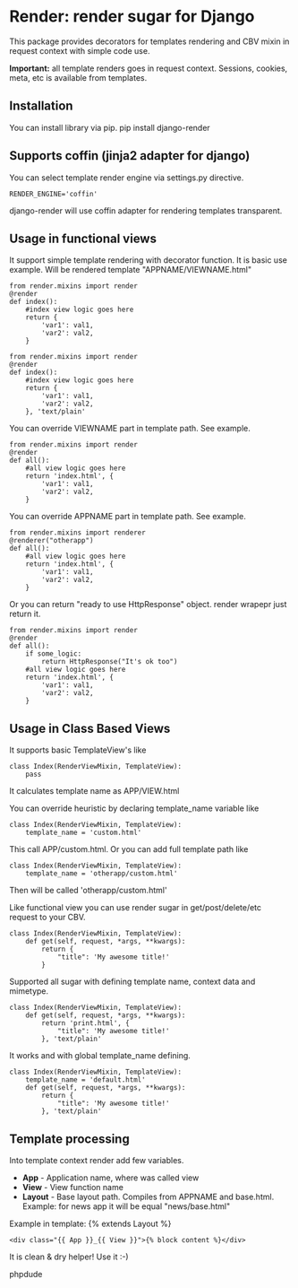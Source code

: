 Render: render sugar for Django
==========================================

This package provides decorators for templates rendering and CBV mixin in request context with simple code use.

__Important:__ all template renders goes in request context. Sessions, cookies, meta, etc is available from templates.

Installation
------------

You can install library via pip.
    pip install django-render

Supports coffin (jinja2 adapter for django)
-------------------------

You can select template render engine via settings.py directive.

    RENDER_ENGINE='coffin'

django-render will use coffin adapter for rendering templates transparent.

Usage in functional views
-------------------------

It support simple template rendering with decorator function. It is basic use example. Will be
rendered template "APPNAME/VIEWNAME.html"

    from render.mixins import render
    @render
    def index():
        #index view logic goes here
        return {
            'var1': val1,
            'var2': val2,
        }

    from render.mixins import render
    @render
    def index():
        #index view logic goes here
        return {
            'var1': val1,
            'var2': val2,
        }, 'text/plain'

You can override VIEWNAME part in template path. See example.

    from render.mixins import render
    @render
    def all():
        #all view logic goes here
        return 'index.html', {
            'var1': val1,
            'var2': val2,
        }

You can override APPNAME part in template path. See example.

    from render.mixins import renderer
    @renderer("otherapp")
    def all():
        #all view logic goes here
        return 'index.html', {
            'var1': val1,
            'var2': val2,
        }

Or you can return "ready to use HttpResponse" object. render wrapepr just return it.

    from render.mixins import render
    @render
    def all():
        if some_logic:
            return HttpResponse("It's ok too")
        #all view logic goes here
        return 'index.html', {
            'var1': val1,
            'var2': val2,
        }

Usage in Class Based Views
--------------------------

It supports basic TemplateView's like

    class Index(RenderViewMixin, TemplateView):
        pass

It calculates template name as APP/VIEW.html

You can override heuristic by declaring template_name variable like

    class Index(RenderViewMixin, TemplateView):
        template_name = 'custom.html'

This call APP/custom.html. Or you can add full template path like

    class Index(RenderViewMixin, TemplateView):
        template_name = 'otherapp/custom.html'

Then will be called 'otherapp/custom.html'

Like functional view you can use render sugar in get/post/delete/etc request to your CBV.

    class Index(RenderViewMixin, TemplateView):
        def get(self, request, *args, **kwargs):
            return {
                "title": 'My awesome title!'
            }

Supported all sugar with defining template name, context data and mimetype.

    class Index(RenderViewMixin, TemplateView):
        def get(self, request, *args, **kwargs):
            return 'print.html', {
                "title": 'My awesome title!'
            }, 'text/plain'

It works and with global template_name defining.

    class Index(RenderViewMixin, TemplateView):
        template_name = 'default.html'
        def get(self, request, *args, **kwargs):
            return {
                "title": 'My awesome title!'
            }, 'text/plain'

Template processing
-------------------

Into template context render add few variables.

*  __App__ - Application name, where was called view
*  __View__ - View function name
*  __Layout__ - Base layout path. Compiles from APPNAME and base.html. Example: for news app it will be equal "news/base.html"

Example in template:
    {% extends Layout %}

    <div class="{{ App }}_{{ View }}">{% block content %}</div>

It is clean & dry helper! Use it :-)

phpdude
